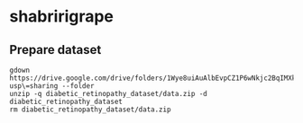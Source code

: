 # shabririgrape

## Prepare dataset

```
gdown https://drive.google.com/drive/folders/1Wye8uiAuAlbEvpCZ1P6wNkjc2BqIMXkC\?usp\=sharing --folder
unzip -q diabetic_retinopathy_dataset/data.zip -d diabetic_retinopathy_dataset
rm diabetic_retinopathy_dataset/data.zip
```
